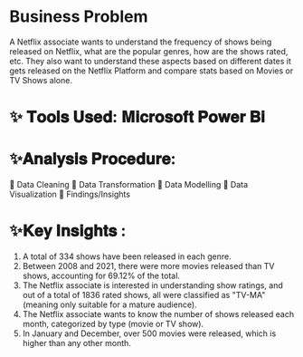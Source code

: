 # Business Problem


A Netflix associate wants to understand the frequency of shows being released on Netflix, what are the popular genres, how are the shows rated, etc. They also want to understand these aspects based on different dates it gets released on the Netflix Platform and compare stats based on Movies or TV Shows alone.

# ✨ 𝐓𝐨𝐨𝐥𝐬 𝐔𝐬𝐞𝐝: 𝐌𝐢𝐜𝐫𝐨𝐬𝐨𝐟𝐭 𝐏𝐨𝐰𝐞𝐫 𝐁𝐢
# ✨𝐀𝐧𝐚𝐥𝐲𝐬𝐢𝐬 𝐏𝐫𝐨𝐜𝐞𝐝𝐮𝐫𝐞:
🍁 Data Cleaning
🍁 Data Transformation
🍁 Data Modelling
🍁 Data Visualization
🍁 Findings/Insights
# ✨𝐊𝐞𝐲 𝐈𝐧𝐬𝐢𝐠𝐡𝐭𝐬 :
1. A total of 334 shows have been released in each genre.
2. Between 2008 and 2021, there were more movies released than TV shows, accounting for 69.12% of the total.
3. The Netflix associate is interested in understanding show ratings, and out of a total of 1836 rated shows, all were classified as "TV-MA" (meaning only suitable for a mature audience).
4. The Netflix associate wants to know the number of shows released each month, categorized by type (movie or TV show).
5. In January and December, over 500 movies were released, which is higher than any other month.
